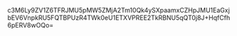 c3M6Ly9ZV1Z6TFRJMU5pMW5ZMjA2Tm10Qk4ySXpaamxCZHpJMU1EaGxjbEV6VnpkRU5FQTBPUzR4TWk0eU1ETXVPREE2TkRBNU5qQT0j8J+HqfCfh6pERV8wOQo=